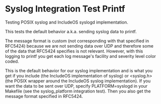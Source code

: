 # Syslog Integration Test Printf

Testing POSIX syslog and IncludeOS syslogd implementation.

This tests the default behavior a.k.a. sending syslog data to printf.

The message format is custom (not corresponding with that specified in RFC5424) because we are not
sending data over UDP and therefore some of the data that RFC5424 specifies is not relevant. However, with this
logging to printf you get each log message's facility and severity level color coded.

This is the default behavior for our syslog implementation and is what you get if you include <syslogd> (the IncludeOS implementation of syslog) or <syslog.h> (the POSIX wrapper around the IncludeOS syslog implementation).
If you want the data to be sent over UDP, specify PLATFORM=syslogd in your Makefile (see the syslog_platform integration test). Then you also get the message format specified in RFC5424.